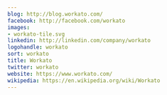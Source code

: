 ```yaml
---
blog: http://blog.workato.com/
facebook: http://facebook.com/workato
images:
- workato-tile.svg
linkedin: http://linkedin.com/company/workato
logohandle: workato
sort: workato
title: Workato
twitter: workato
website: https://www.workato.com/
wikipedia: https://en.wikipedia.org/wiki/Workato
---
```

